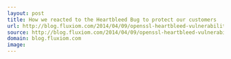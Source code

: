 ```yaml
---
layout: post
title: How we reacted to the Heartbleed Bug to protect our customers
url: http://blog.fluxiom.com/2014/04/09/openssl-heartbleed-vulnerability
source: http://blog.fluxiom.com/2014/04/09/openssl-heartbleed-vulnerability
domain: blog.fluxiom.com
image: 
---
```


